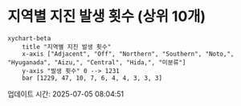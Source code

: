 # 지역별 지진 발생 횟수 (상위 10개)

```mermaid
xychart-beta
    title "지역별 지진 발생 횟수"
    x-axis ["Adjacent", "Off", "Northern", "Southern", "Noto,", "Hyuganada", "Aizu,", "Central", "Hida,", "미분류"]
    y-axis "발생 횟수" 0 --> 1231
    bar [1229, 47, 10, 7, 6, 4, 4, 3, 3, 3]
```

업데이트 시간: 2025-07-05 08:04:51
